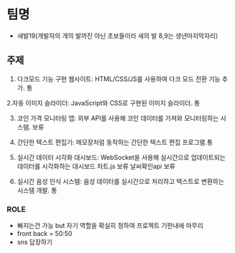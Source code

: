 # 팀명

- 새발19(개발자의 개의 발까진 아닌 초보들이라 새의 발 8,9는 생년마지막자리)

## 주제

1. 다크모드 기능 구현 웹사이트: HTML/CSS/JS를 사용하여 다크 모드 전환 기능 추가. 통

2.자동 이미지 슬라이더: JavaScript와 CSS로 구현된 이미지 슬라이더. 통

3. 코인 가격 모니터링 앱: 외부 API를 사용해 코인 데이터를 가져와 모니터링하는 시스템. 보류

4. 간단한 텍스트 편집기: 메모장처럼 동작하는 간단한 텍스트 편집 프로그램.통
5. 실시간 데이터 시각화 대시보드: WebSocket을 사용해 실시간으로 업데이트되는 데이터를 시각화하는 대시보드 차트.js 보류 날씨확인api 보류

6. 실시간 음성 인식 시스템: 음성 데이터를 실시간으로 처리하고 텍스트로 변환하는 시스템 개발. 통

### ROLE

- 빠지는건 가능 but 자기 역할을 확실히 정하여 프로젝트 기한내에 마무리
- front back = 50:50
- sns 답장하기
